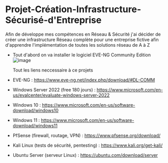 # Projet-Création-Infrastructure-Sécurisé-d'Entreprise
Afin de développe mes compétences en Réseau & Sécurité j'ai décider de créer une infrastructure Réseau complète pour une entreprise fictive afin d'apprendre l'implémentation de toutes les solutions réseau de A à Z

- Tout d'abord on va installer le logiciel EVE-NG Community Edition
![image](https://github.com/user-attachments/assets/f9b9e933-d1e4-4680-976a-bcab38dd2a64)


  Tout les liens neccessaire à ce projets 
- EVE-NG : https://www.eve-ng.net/index.php/download/#DL-COMM
- Windows Server 2022 (free 180 jours) : https://www.microsoft.com/en-us/evalcenter/evaluate-windows-server-2022
- Windows 10 : https://www.microsoft.com/en-us/software-download/windows10
- Windows 11 : https://www.microsoft.com/en-us/software-download/windows11
- PfSense (firewall, routage, VPN) : https://www.pfsense.org/download/
- Kali Linux (tests de sécurité, pentesting) : https://www.kali.org/get-kali/
- Ubuntu Server (serveur Linux) : https://ubuntu.com/download/server
  
